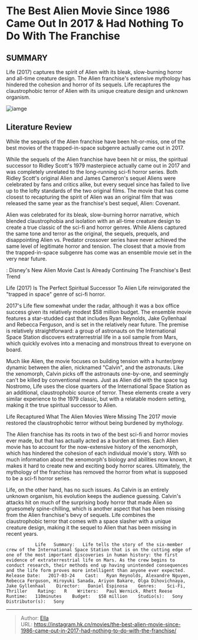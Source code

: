 # The Best Alien Movie Since 1986 Came Out In 2017 &amp; Had Nothing To Do With The Franchise


## SUMMARY 



  Life (2017) captures the spirit of Alien with its bleak, slow-burning horror and all-time creature design.   The Alien franchise&#39;s extensive mythology has hindered the cohesion and horror of its sequels.   Life recaptures the claustrophobic terror of Alien with its unique creature design and unknown organism.  

![iamge](https://static1.srcdn.com/wordpress/wp-content/uploads/2024/01/screenrant-sandbox-2024-01-01t210608-571.jpg)

## Literature Review

While the sequels of the Alien franchise have been hit-or-miss, one of the best movies of the trapped-in-space subgenre actually came out in 2017.




While the sequels of the Alien franchise have been hit or miss, the spiritual successor to Ridley Scott&#39;s 1979 masterpiece actually came out in 2017 and was completely unrelated to the long-running sci-fi horror series. Both Ridley Scott&#39;s original Alien and James Cameron&#39;s sequel Aliens were celebrated by fans and critics alike, but every sequel since has failed to live up to the lofty standards of the two original films. The movie that has come closest to recapturing the spirit of Alien was an original film that was released the same year as the franchise&#39;s best sequel, Alien: Covenant.




Alien was celebrated for its bleak, slow-burning horror narrative, which blended claustrophobia and isolation with an all-time creature design to create a true classic of the sci-fi and horror genres. While Aliens captured the same tone and terror as the original, the sequels, prequels, and disappointing Alien vs. Predator crossover series have never achieved the same level of legitimate horror and tension. The closest that a movie from the trapped-in-space subgenre has come was an ensemble movie set in the very near future.

 : Disney&#39;s New Alien Movie Cast Is Already Continuing The Franchise&#39;s Best Trend


 Life (2017) Is The Perfect Spiritual Successor To Alien 
Life reinvigorated the &#34;trapped in space&#34; genre of sci-fi horror.
          

2017&#39;s Life flew somewhat under the radar, although it was a box office success given its relatively modest $58 million budget. The ensemble movie features a star-studded cast that includes Ryan Reynolds, Jake Gyllenhaal and Rebecca Ferguson, and is set in the relatively near future. The premise is relatively straightforward: a group of astronauts on the International Space Station discovers extraterrestrial life in a soil sample from Mars, which quickly evolves into a menacing and monstrous threat to everyone on board.




Much like Alien, the movie focuses on building tension with a hunter/prey dynamic between the alien, nicknamed &#34;Calvin&#34;, and the astronauts. Like the xenomorph, Calvin picks off the astronauts one-by-one, and seemingly can&#39;t be killed by conventional means. Just as Alien did with the space tug Nostromo, Life uses the close quarters of the International Space Station as an additional, claustrophobic source of terror. These elements create a very similar experience to the 1979 classic, but with a relatable modern setting, making it the true spiritual successor to Alien.



 Life Recaptured What The Alien Movies Were Missing 
The 2017 movie restored the claustrophobic terror without being burdened by mythology.
         

The Alien franchise has its roots in two of the best sci-fi and horror movies ever made, but that has actually acted as a burden at times. Each Alien movie has to account for the now-extensive history of the xenomorph, which has hindered the cohesion of each individual movie&#39;s story. With so much information about the xenomorph&#39;s biology and abilities now known, it makes it hard to create new and exciting body horror scares. Ultimately, the mythology of the franchise has removed the horror from what is supposed to be a sci-fi horror series.




Life, on the other hand, has no such issues. As Calvin is an entirely unknown organism, his evolution keeps the audience guessing. Calvin&#39;s attacks hit on much of the surprising body horror that made Alien so gruesomely spine-chilling, which is another aspect that has been missing from the Alien franchise&#39;s bevy of sequels. Life combines the claustrophobic terror that comes with a space slasher with a unique creature design, making it the sequel to Alien that has been missing in recent years.

               Life   Summary:   Life tells the story of the six-member crew of the International Space Station that is on the cutting edge of one of the most important discoveries in human history: the first evidence of extraterrestrial life on Mars. As the crew begins to conduct research, their methods end up having unintended consequences and the life form proves more intelligent than anyone ever expected.    Release Date:   2017-03-24    Cast:   Ryan Reynolds, Alexandre Nguyen, Rebecca Ferguson, Hiroyuki Sanada, Ariyon Bakare, Olga Dihovichnaya, Jake Gyllenhaal    Director:   Daniel Espinosa    Genres:    Sci-Fi, Thriller    Rating:   R    Writers:   Paul Wernick, Rhett Reese    Runtime:   110minutes    Budget:   $58 million    Studio(s):   Sony    Distributor(s):   Sony      

---

> Author: [Ella](https://instagram.hk.cn/)  
> URL: https://instagram.hk.cn/movies/the-best-alien-movie-since-1986-came-out-in-2017-had-nothing-to-do-with-the-franchise/  

